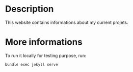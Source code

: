 # Description

This website contains informations about my current projets. 

# More informations

To run it locally for testing purpose, run:

```
bundle exec jekyll serve
```